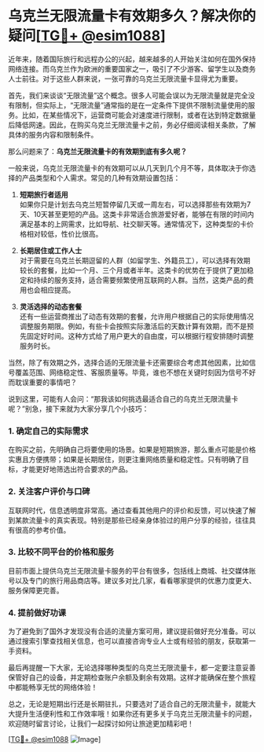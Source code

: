 # 乌克兰无限流量卡有效期多久？解决你的疑问[[TG💪+ @esim1088](https://t.me/s/esim1088)]

近年来，随着国际旅行和远程办公的兴起，越来越多的人开始关注如何在国外保持网络连接。而乌克兰作为欧洲的重要国家之一，吸引了不少游客、留学生以及商务人士前往。对于这些人群来说，一张可靠的乌克兰无限流量卡显得尤为重要。

首先，我们来谈谈“无限流量”这个概念。很多人可能会误以为无限流量就是完全没有限制，但实际上，“无限流量”通常指的是在一定条件下提供不限制流量使用的服务。比如，在某些情况下，运营商可能会对速度进行限制，或者在达到特定数据量后降低网速。因此，在购买乌克兰无限流量卡之前，务必仔细阅读相关条款，了解具体的服务内容和限制条件。

那么问题来了：**乌克兰无限流量卡的有效期到底有多久呢？**

一般来说，乌克兰无限流量卡的有效期可以从几天到几个月不等，具体取决于你选择的产品类型和个人需求。常见的几种有效期设置包括：

1. **短期旅行者适用**  
如果你只是计划去乌克兰短暂停留几天或一周左右，可以选择那些有效期为7天、10天甚至更短的产品。这类卡非常适合旅游爱好者，能够在有限的时间内满足基本的上网需求，比如导航、社交聊天等。通常情况下，这种类型的卡价格相对较低，性价比很高。

2. **长期居住或工作人士**  
对于需要在乌克兰长期逗留的人群（如留学生、外籍员工），可以选择有效期较长的套餐，比如一个月、三个月或者半年。这类卡的优势在于提供了更加稳定和持续的服务支持，适合需要频繁使用互联网的人群。当然，这类产品的费用也会相应提高。

3. **灵活选择的动态套餐**  
还有一些运营商推出了动态有效期的套餐，允许用户根据自己的实际使用情况调整服务期限。例如，有些卡会按照实际激活后的天数计算有效期，而不是预先固定好时间。这种方式给了用户更大的自由度，可以根据行程安排随时调整服务时长。

当然，除了有效期之外，选择合适的无限流量卡还需要综合考虑其他因素，比如信号覆盖范围、网络稳定性、客服质量等。毕竟，谁也不想在关键时刻因为信号不好而耽误重要的事情吧？

说到这里，可能有人会问：“那我该如何挑选最适合自己的乌克兰无限流量卡呢？”别急，接下来就为大家分享几个小技巧：

### 1. 确定自己的实际需求  
在购买之前，先明确自己将要使用的场景。如果是短期旅游，那么重点可能是价格实惠且方便携带；如果是长期居住，则更注重网络质量和稳定性。只有明确了目标，才能更好地筛选出符合要求的产品。

### 2. 关注客户评价与口碑  
互联网时代，信息透明度非常高。通过查看其他用户的评价和反馈，可以快速了解到某款流量卡的真实表现。特别是那些已经亲身体验过的用户分享的经验，往往具有很高的参考价值。

### 3. 比较不同平台的价格和服务  
目前市面上提供乌克兰无限流量卡服务的平台有很多，包括线上商城、社交媒体账号以及专门的旅行用品商店等。建议多对比几家，看看哪家提供的优惠力度更大、服务保障更完善。

### 4. 提前做好功课  
为了避免到了国外才发现没有合适的流量方案可用，建议提前做好充分准备。可以通过搜索引擎查找相关信息，也可以直接咨询专业人士或有经验的朋友，获取第一手资料。

最后再提醒一下大家，无论选择哪种类型的乌克兰无限流量卡，都一定要注意妥善保管好自己的设备，并定期检查账户余额及剩余有效期。这样才能确保在整个旅程中都能畅享无忧的网络体验！

总之，无论是短期出行还是长期驻扎，只要选对了适合自己的无限流量卡，就能大大提升生活便利性和工作效率哦！如果你还有更多关于乌克兰无限流量卡的问题，欢迎随时留言讨论，让我们一起探讨如何让旅途更加精彩吧！

[[TG💪+ @esim1088](https://t.me/s/esim1088) ![Image](https://i.postimg.cc/4NQfJmqS/Snipaste-2025-05-13-00-14-12.png)]